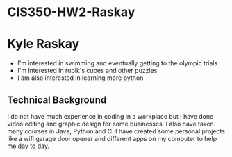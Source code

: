# CIS350-HW2-Raskay

# Kyle Raskay

- I'm interested in swimming and eventually getting to the olympic trials
- I'm interested in rubik's cubes and other puzzles
- I am also interested in learning more python

## Technical Background

I do not have much experience in coding in a workplace but I have done video editing and graphic design for some businesses. I also have taken many courses in Java, Python and C. I have created some personal projects like a wifi garage door opener and different apps on my computer to help me day to day. 

